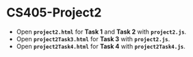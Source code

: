 # CS405-Project2

- Open **`project2.html`** for **Task 1** and **Task 2** with **`project2.js`**.
- Open **`project2Task3.html`** for **Task 3** with **`project2.js`**.
- Open **`project2Task4.html`** for **Task 4** with **`project2Task4.js`**.
